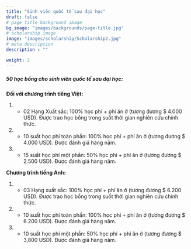 ```yaml
---
title: "Sinh viên quốc tế sau đại học"
draft: false
# page title background image
bg_image: "images/backgrounds/page-title.jpg"
# scholarship image
image: "images/scholarship/Scholarship2.jpg"
# meta description
description : ""

weight: 2
---
```


##### 50 học bổng cho sinh viên quốc tế sau đại học:
**Đối với chương trình tiếng Việt:**  

1. - 02 Hạng Xuất sắc: 100% học phí + phí ăn ở (tương đương $ 4.000 USD). Được trao học bổng trong suốt thời gian nghiên cứu chính thức.
2. - 10 suất học phí toàn phần: 100% học phí + phí ăn ở (tương đương $ 4.000 USD). Được đánh giá hàng năm. 
3. - 15 suất học phí một phần: 50% học phí + phí ăn ở (tương đương $ 2.500 USD). Được đánh giá hàng năm.
  

**Chương trình tiếng Anh:**

1. - 03 Hạng xuất sắc: 100% học phí + phí ăn ở (tương đương $ 6.200 USD). Được trao học bổng trong suốt thời gian nghiên cứu chính thức.
2. - 10 suất học phí toàn phần: 100% học phí + phí ăn ở (tương đương $ 6.200 USD). Được đánh giá hàng năm. 
3. - 10 suất học phí một phần: 50% học phí + phí ăn ở (tương đương $ 3,800 USD). Được đánh giá hàng năm.



